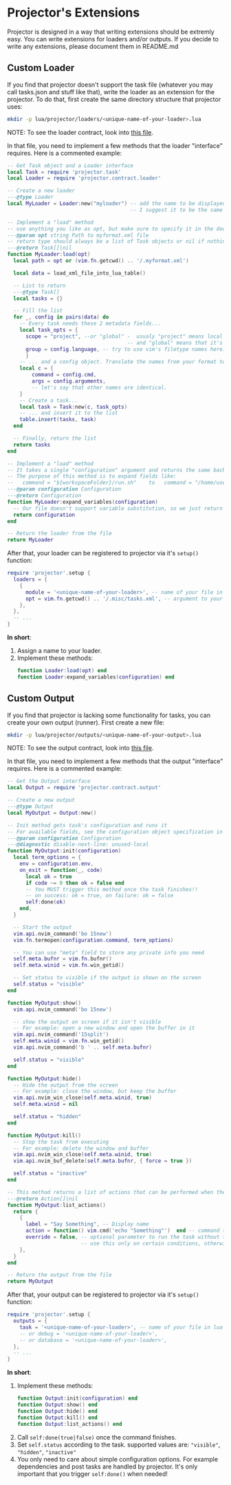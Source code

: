 # Projector's Extensions
Projector is designed in a way that writing extensions should be extremly easy.
You can write extensions for loaders and/or outputs.
If you decide to write any extensions, please document them in README.md

## Custom Loader
If you find that projector doesn't support the task file (whatever you may call tasks.json and stuff like that), write the loader as an extension for the projector. To do that, first create the same directory structure that projector uses:
```sh
mkdir -p lua/projector/loaders/<unique-name-of-your-loader>.lua
```
NOTE: To see the loader contract, look into [this file](./lua/projector/contract/loader.lua).

In that file, you need to implement a few methods that the loader "interface" requires. Here is a commented example:
```lua
-- Get Task object and a Loader interface
local Task = require 'projector.task'
local Loader = require 'projector.contract.loader'

-- Create a new loader
---@type Loader
local MyLoader = Loader:new("myloader") -- add the name to be displayed in the task selector menu,
                                        -- I suggest it to be the same as the name of this file

-- Implement a "load" method
-- use anything you like as opt, but make sure to specify it in the documentation.
---@param opt string Path to myformat.xml file
-- return type should always be a list of Task objects or nil if nothing is loaded
---@return Task[]|nil
function MyLoader:load(opt)
  local path = opt or (vim.fn.getcwd() .. '/.myformat.xml')

  local data = load_xml_file_into_lua_table()

  -- List to return
  ---@type Task[]
  local tasks = {}

  -- Fill the list
  for _, config in pairs(data) do
    -- Every task needs these 2 metadata fields...
    local task_opts = {
	  scope = "project", --or "global" -  usualy "project" means local to project (e.g. from project config file)
	                                   -- and "global" means that it's available from anywhere (just pick one if you aren't sure)
	  group = config.language, -- try to use vim's filetype names here. For example: sh, python, go...
	  }
	-- ... and a config object. Translate the names from your format to projector's. Example:
	local c = {
		command = config.cmd,
		args = config.arguments,
		-- let's say that other names are identical.
	}
	-- Create a task...
    local task = Task:new(c, task_opts)
	-- ... and insert it to the list
    table.insert(tasks, task)
  end

  -- Finally, return the list
  return tasks
end

-- Implement a "load" method
-- It takes a single "configuration" argument and returns the same back.
-- The purpose of this method is to expand fields like:
--   command = "${workspaceFolder}/run.sh"    to   command = "/home/user/project/run.sh"
---@param configuration Configuration
---@return Configuration
function MyLoader:expand_variables(configuration)
  -- Our file doesn't support variable substitution, so we just return the same object back.
  return configuration
end

-- Return the loader from the file
return MyLoader
```

After that, your loader can be registered to projector via it's `setup()` function:
```lua
require 'projector'.setup {
  loaders = {
    {
      module = '<unique-name-of-your-loader>', -- name of your file in lua require syntax
      opt = vim.fn.getcwd() .. '/.misc/tasks.xml', -- argument to your "load" method
    },
  },
  -- ...
}
```

**In short**:
1. Assign a name to your loader.
2. Implement these methods:
    ```lua
    function Loader:load(opt) end
    function Loader:expand_variables(configuration) end
    ```

## Custom Output
If you find that projector is lacking some functionality for tasks, you can create your own output (runner). First create a new file:
```sh
mkdir -p lua/projector/outputs/<unique-name-of-your-output>.lua
```
NOTE: To see the output contract, look into [this file](./lua/projector/contract/output.lua).

In that file, you need to implement a few methods that the output "interface" requires. Here is a commented example:
```lua
-- Get the Output interface
local Output = require 'projector.contract.output'

-- Create a new output
---@type Output
local MyOutput = Output:new()

-- Init method gets task's configuration and runs it
-- For available fields, see the configuration object specification in README.md
---@param configuration Configuration
---@diagnostic disable-next-line: unused-local
function MyOutput:init(configuration)
  local term_options = {
    env = configuration.env,
    on_exit = function(_, code)
      local ok = true
      if code ~= 0 then ok = false end
      -- You MUST trigger this method once the task finishes!!
      -- on success: ok = true, on failure: ok = false
      self:done(ok)
    end,
  }

  -- Start the output
  vim.api.nvim_command('bo 15new')
  vim.fn.termopen(configuration.command, term_options)

  -- You can use "meta" field to store any private info you need
  self.meta.bufnr = vim.fn.bufnr()
  self.meta.winid = vim.fn.win_getid()

  -- Set status to visible if the output is shown on the screen
  self.status = "visible"
end

function MyOutput:show()
  vim.api.nvim_command('bo 15new')

  -- show the output on screen if it isn't visible
  -- For example: open a new window and open the buffer in it
  vim.api.nvim_command('15split')
  self.meta.winid = vim.fn.win_getid()
  vim.api.nvim_command('b ' .. self.meta.bufnr)

  self.status = "visible"
end

function MyOutput:hide()
  -- Hide the output from the screen
  -- For example: close the window, but keep the buffer
  vim.api.nvim_win_close(self.meta.winid, true)
  self.meta.winid = nil

  self.status = "hidden"
end

function MyOutput:kill()
  -- Stop the task from executing
  -- For example: delete the window and buffer
  vim.api.nvim_win_close(self.meta.winid, true)
  vim.api.nvim_buf_delete(self.meta.bufnr, { force = true })

  self.status = "inactive"
end

-- This method returns a list of actions that can be performed when the task is live
---@return Action[]|nil
function MyOutput:list_actions()
  return {
    {
      label = "Say Something", -- Display name
      action = function() vim.cmd('echo "Something"')  end -- command to run - must be an anonymous function
      override = false, -- optional parameter to run the task without the output even appearing
                        -- use this only on certain conditions, otherwise the task selector won't ever appear
    },
  }
end

-- Return the output from the file
return MyOutput
```

After that, your output can be registered to projector via it's `setup()` function:
```lua
require 'projector'.setup {
  outputs = {
    task = '<unique-name-of-your-loader>', -- name of your file in lua require syntax
    -- or debug = '<unique-name-of-your-loader>',
    -- or database = '<unique-name-of-your-loader>',
  },
  -- ...
}
```

**In short**:
1. Implement these methods:
    ```lua
    function Output:init(configuration) end
    function Output:show() end
    function Output:hide() end
    function Output:kill() end
    function Output:list_actions() end
    ```
2. Call `self:done(true|false)` once the command finishes.
3. Set `self.status` according to the task. supported values are: `"visible"`, `"hidden"`, `"inactive"`
4. You only need to care about simple configuration options. For example
   dependencies and post tasks are handled by projector. It's only important
   that you trigger `self:done()` when needed!
